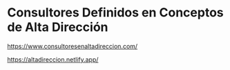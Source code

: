 # Consultores Definidos en Conceptos de Alta Dirección

https://www.consultoresenaltadireccion.com/

https://altadireccion.netlify.app/
